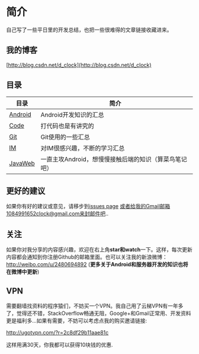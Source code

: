 # 简介

自己写了一些平日里的开发总结，也把一些很难得的文章链接收藏进来。

## 我的博客

 [http://blog.csdn.net/d_clock](http://blog.csdn.net/d_clock)

## 目录

|	目录	|	简介		|
|-------|----------|
|	[Android](Android/)	|	Android开发知识的汇总	|
|	[Code](Code/)	|	打代码也是有讲究的	|
|	[Git](Git/)	|	Git使用的一些汇总	|
|	[IM](IM/)	|	对IM很感兴趣，不断的学习汇总	|
|	[JavaWeb](JavaWeb/)	|	一直主攻Android，想慢慢接触后端的知识（算菜鸟笔记吧）	|


## 更好的建议

如果你有好的建议或意见，请移步到[issues page](https://github.com/D-clock/Doc/issues) 或者给我的Gmail邮箱1084991652clock@gmail.com来封邮件吧..

## 关注

如果你对我分享的内容感兴趣，欢迎在右上角**star和watch**一下。这样，每次更新内容都会通知到你注册Github的邮箱里面。也可以关注我的新浪微博：http://weibo.com/u/2480694892 (**更多关于Android和服务器开发的知识也将在微博中更新**)

## VPN

需要翻墙找资料的程序猿们，不妨买一个VPN。我自己用了云梯VPN有一年多了，觉得还不错，StackOverflow畅通无阻，Google+和Gmail正常用、开发资料更是福利多...如果有需要，不妨可以考虑点我的购买邀请链接:

http://ugotvpn.com/?r=2c8df29b11aae81c

这样用满30天，你我都可以获得10块钱的优惠.